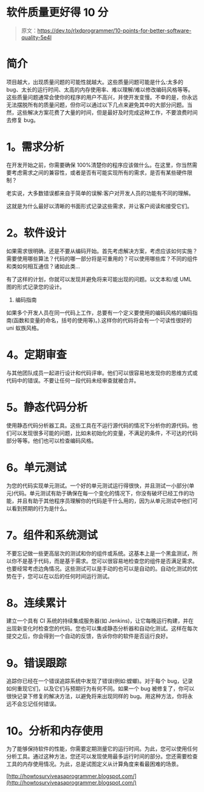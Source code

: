 # 软件质量更好得 10 分

> 原文：<https://dev.to/rlxdprogrammer/10-points-for-better-software-quality-5e4l>

# 简介

项目越大，出现质量问题的可能性就越大。这些质量问题可能是什么:太多的 bug、太长的运行时间、太高的内存使用率、难以理解/难以修改编码风格等等。这些质量问题通常会使你的程序的用户不高兴，并使开发变慢。不幸的是，你永远无法摆脱所有的质量问题，但你可以通过以下几点来避免其中的大部分问题。当然，这些解决方案花费了大量的时间，但是最好及时完成这种工作，不要浪费时间去修复 bug。

# 1。需求分析

在开发开始之前，你需要确保 100%清楚你的程序应该做什么。在这里，你当然需要考虑需求之间的兼容性，或者是否有可能实现所有的需求，是否有某些硬件限制？

老实说，大多数错误都来自于简单的误解:客户对开发人员的功能有不同的理解。

这就是为什么最好以清晰的书面形式记录这些需求，并让客户阅读和接受它们。

# 2。软件设计

如果需求很明确，还是不要从编码开始。首先考虑解决方案，考虑应该如何实施？需要使用哪些算法？代码的哪一部分将是可重用的？可以使用哪些库？不同的组件和类如何相互通信？诸如此类…

有了这样的计划，你就可以发现并避免将来可能出现的问题。以文本和/或 UML 图的形式记录您的设计。

1.  编码指南

如果多个开发人员在同一代码上工作，总要有一个定义要使用的编码风格的编码指南(函数和变量的命名，括号的使用等)。).这样你的代码将会有一个可读性很好的 uni 蚁族风格。

# 4。定期审查

与其他团队成员一起进行设计和代码评审。他们可以很容易地发现你的思维方式或代码中的错误。不要让任何一段代码未经审查就被合并。

# 5。静态代码分析

使用静态代码分析器工具。这些工具在不运行源代码的情况下分析你的源代码。他们可以发现很多可能的问题，比如未初始化的变量，不满足的条件，不可达的代码部分等等。他们也可以检查编码风格。

# 6。单元测试

为您的代码实现单元测试。一个好的单元测试运行得很快，并且测试一小部分(单元)代码。单元测试有助于确保在每一个变化的情况下，你没有破坏已经工作的功能，并且有助于其他程序员理解你的代码是干什么用的，因为从单元测试中他们可以看到预期的行为是什么。

# 7。组件和系统测试

不要忘记做一些更高层次的测试和你的组件或系统。这基本上是一个黑盒测试，所以你不是基于代码，而是基于需求。您可以很容易地检查您的组件是否满足需求。也要经常考虑边角情况。这些测试可以是手动的也可以是自动的。自动化测试的优势在于，您可以在以后的任何时间运行测试。

# 8。连续累计

建立一个具有 CI 系统的持续集成服务器(如 Jenkins)，让它每晚运行构建，并在出现新变化时检查您的代码。您也可以集成静态分析器和自动化测试。这样在每次提交之后，你会得到一个自动的反馈，告诉你你的软件是否运行良好。

# 9。错误跟踪

追踪你已经在一个错误追踪系统中发现了错误(例如:螳螂)。对于每个 bug，记录如何重现它们，以及它们与预期行为有何不同。如果一个 bug 被修复了，你可以很快记录下修复的解决方法，以避免将来出现同样的 bug。用这种方法，你将永远不会忘记任何错误。

# 10。分析和内存使用

为了能够保持软件的性能，你需要定期测量它的运行时间。为此，您可以使用任何分析工具。通过这种方法，您还可以发现使用最多运行时间的部分。您还需要检查工具的内存使用情况。为此，总是试图定义从计算角度来看最困难的场景。

[http://howtosurviveasaprogrammer.blogspot.com/](http://howtosurviveasaprogrammer.blogspot.com/)
